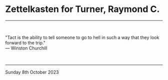 # Zettelkasten for Turner, Raymond C.

---

</br>

"Tact is the ability to tell someone to go to hell in such a way that they look forward to the trip."\
― Winston Churchill

</br>

---

Sunday 8th October 2023
